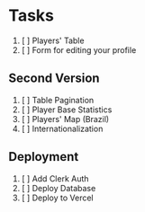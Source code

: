 # Tasks

1. [ ] Players' Table
2. [ ] Form for editing your profile

## Second Version

1. [ ] Table Pagination
2. [ ] Player Base Statistics
3. [ ] Players' Map (Brazil)
4. [ ] Internationalization

## Deployment

1. [ ] Add Clerk Auth
2. [ ] Deploy Database
3. [ ] Deploy to Vercel
